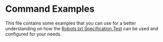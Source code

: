 # Command Examples

This file contains some examples that you can use for a better understanding on how the [Robots.txt Specification Test](https://github.com/google/robotstxt-spec-test) can be used and configured for your needs. 

